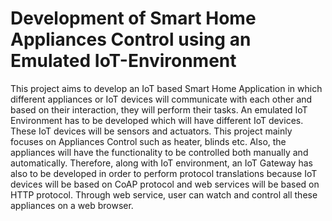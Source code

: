 # Development of Smart Home Appliances Control using an Emulated IoT-Environment
This project aims to develop an IoT based Smart Home Application in which different appliances or IoT devices will communicate with each other and based on their interaction, they will perform their tasks.
An emulated IoT Environment has to be developed which will have different IoT devices. These IoT devices will be sensors and actuators.
This project mainly focuses on Appliances Control such as heater, blinds etc. Also, the appliances will have the functionality to be controlled both manually and automatically.
Therefore, along with IoT environment, an IoT Gateway has also to be developed in order to perform protocol translations because IoT devices will be based on CoAP protocol and web services will be based on HTTP protocol.
Through web service, user can watch and control all these appliances on a web browser.
